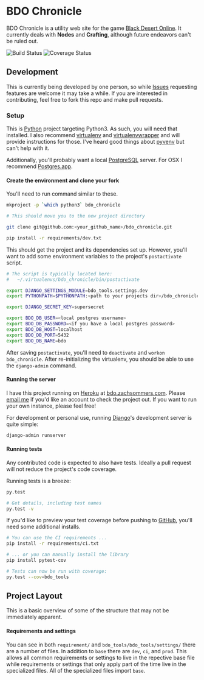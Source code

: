 # BDO Chronicle

BDO Chronicle is a utility web site for the game
[Black Desert Online](https://www.blackdesertonline.com/). It currently deals
with **Nodes** and **Crafting**, although future endeavors can't be ruled out.

![Build Status](https://travis-ci.org/zsommers/bdo_chronicle.svg?branch=master)
![Coverage Status](https://coveralls.io/repos/github/zsommers/bdo_chronicle/badge.svg?branch=master)

## Development
This is currently being developed by one person, so while
[Issues](https://github.com/zsommers/bdo_chronicle/issues) requesting features
are welcome it may take a while. If you are interested in contributing, feel
free to fork this repo and make pull requests.

### Setup
This is [Python](https://www.python.org/) project targeting Python3. As such,
you will need that installed. I also recommend
[virtualenv](https://virtualenv.pypa.io/en/latest/) and
[virtualenvwrapper](https://virtualenvwrapper.readthedocs.org/en/latest/) and
will provide instructions for those. I've heard good things about
[pyvenv](https://docs.python.org/3/library/venv.html) but can't help with it.

Additionally, you'll probably want a local
[PostgreSQL](http://www.postgresql.org/) server. For OSX I recommend
[Postgres.app](http://postgresapp.com/).

#### Create the environment and clone your fork
You'll need to run command similar to these.

```bash
mkproject -p `which python3` bdo_chronicle

# This should move you to the new project directory

git clone git@github.com:<your_github_name>/bdo_chronicle.git

pip install -r requirements/dev.txt
```

This should get the project and its dependencies set up. However, you'll want
to add some environment variables to the project's `postactivate` script.

```bash
# The script is typically located here:
#   ~/.virtualenvs/bdo_chronicle/bin/postactivate

export DJANGO_SETTINGS_MODULE=bdo_tools.settings.dev
export PYTHONPATH=$PYTHONPATH:<path to your projects dir>/bdo_chronicle/bdo_tools

export DJANGO_SECRET_KEY=supersecret

export BDO_DB_USER=<local postgres username>
export BDO_DB_PASSWORD=<if you have a local postgres password>
export BDO_DB_HOST=localhost
export BDO_DB_PORT=5432
export BDO_DB_NAME=bdo
```

After saving `postactivate`, you'll need to `deactivate` and
`workon bdo_chronicle`. After re-initializing the virtualenv, you should be
able to use the `django-admin` command.

#### Running the server
I have this project running on [Heroku](https://www.heroku.com) at
[bdo.zachsommers.com](http://bdo.zachsommers.com/admin/). Please
[email me](bdo@zachsommers.com) if you'd like an account to check the project
out. If you want to run your own instance, please feel free!

For development or personal use, running
[Django](https://www.djangoproject.com/)'s development server is quite simple:

```bash
django-admin runserver
```

#### Running tests
Any contributed code is expected to also have tests. Ideally a pull request
will not reduce the project's code coverage.

Running tests is a breeze:

```bash
py.test

# Get details, including test names
py.test -v
```

If you'd like to preview your test coverage before pushing to
[GitHub](https://github.com), you'll need some additional installs.

```bash
# You can use the CI requirements ...
pip install -r requirements/ci.txt

# ... or you can manually install the library
pip install pytest-cov

# Tests can now be run with coverage:
py.test --cov=bdo_tools
```

## Project Layout
This is a basic overview of some of the structure that may not be immediately
apparent.

#### Requirements and settings
You can see in both `requirement/` and `bdo_tools/bdo_tools/settings/` there
are a number of files. In addition to `base` there are `dev`, `ci`, and `prod`.
This allows all common requirements or settings to live in the repective base
file while requirements or settings that only apply part of the time live in
the specialized files. All of the specialized files import `base`.
